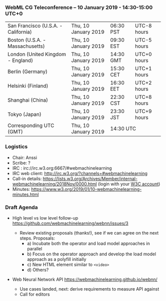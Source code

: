 ### WebML CG Teleconference – 10 January 2019 - 14:30-15:00 UTC+0

<table>
<tr><td> San Francisco (U.S.A. - California) <td> Thu, 10 January 2019 <td> 06:30 PST <td> UTC-8 hours
<tr><td> Boston (U.S.A. - Massachusetts) <td> Thu, 10 January 2019 <td> 09:30 EST <td> UTC-5 hours
<tr><td> London (United Kingdom - England) <td> Thu, 10 January 2019 <td> 14:30 GMT <td> UTC+0 hours
<tr><td> Berlin (Germany) <td> Thu, 10 January 2019 <td> 15:30 CET <td> UTC+1 hours
<tr><td> Helsinki (Finland) <td> Thu, 10 January 2019 <td> 16:30 EET <td> UTC+2 hours
<tr><td> Shanghai (China) <td> Thu, 10 January 2019 <td> 22:30 CST <td> UTC+8 hours
<tr><td> Tokyo (Japan) <td> Thu, 10 January 2019 <td> 23:30 JST <td> UTC+9 hours
<tr><td> Corresponding UTC (GMT) <td> Thu, 10 January 2019 <td colspan=2> 14:30 UTC
</table>

### Logistics

* Chair: Anssi
* Scribe: ?
* IRC : irc://irc.w3.org:6667/#webmachinelearning
* IRC web client: http://irc.w3.org/?channels=#webmachinelearning
* Call-in details: https://lists.w3.org/Archives/Member/internal-webmachinelearning/2018Nov/0000.html (login with your [W3C account](https://www.w3.org/Help/Account/))
* Minutes: https://www.w3.org/2019/01/10-webmachinelearning-minutes.html

### Draft Agenda

* High level vs low level follow-up https://github.com/webmachinelearning/webnn/issues/3
  * Review existing proposals (thanks!), see if we can agree on the next steps. Proposals:
    * a) Incubate both the operator and load model approaches in parallel
    * b) Focus on the operator approach and develop the load model approach as a polyfill initially
    * c) New HTML element similar to `<video>`
    * d) Others?
    
* Web Neural Network API https://webmachinelearning.github.io/webnn/
  * Use cases landed, next: derive requirements to measure API against
  * Call for editors
